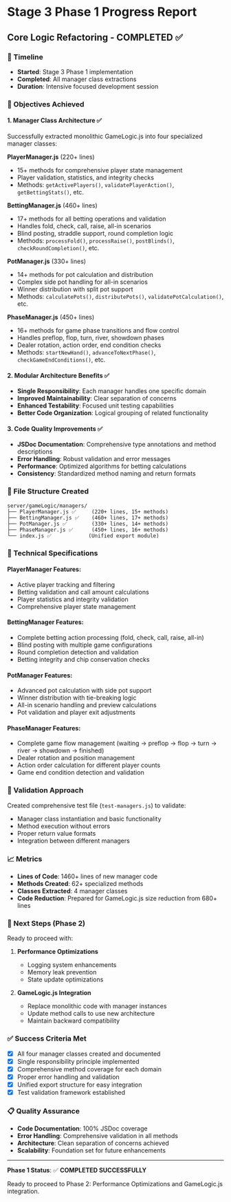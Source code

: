 # Stage 3 Phase 1 Progress Report
## Core Logic Refactoring - COMPLETED ✅

### 📅 Timeline
- **Started**: Stage 3 Phase 1 implementation
- **Completed**: All manager class extractions
- **Duration**: Intensive focused development session

### 🎯 Objectives Achieved

#### 1. Manager Class Architecture ✅
Successfully extracted monolithic GameLogic.js into four specialized manager classes:

**PlayerManager.js** (220+ lines)
- 15+ methods for comprehensive player state management
- Player validation, statistics, and integrity checks
- Methods: `getActivePlayers()`, `validatePlayerAction()`, `getBettingStats()`, etc.

**BettingManager.js** (460+ lines)
- 17+ methods for all betting operations and validation
- Handles fold, check, call, raise, all-in scenarios
- Blind posting, straddle support, round completion logic
- Methods: `processFold()`, `processRaise()`, `postBlinds()`, `checkRoundCompletion()`, etc.

**PotManager.js** (330+ lines)
- 14+ methods for pot calculation and distribution
- Complex side pot handling for all-in scenarios
- Winner distribution with split pot support
- Methods: `calculatePots()`, `distributePots()`, `validatePotCalculation()`, etc.

**PhaseManager.js** (450+ lines)
- 16+ methods for game phase transitions and flow control
- Handles preflop, flop, turn, river, showdown phases
- Dealer rotation, action order, end condition checks
- Methods: `startNewHand()`, `advanceToNextPhase()`, `checkGameEndConditions()`, etc.

#### 2. Modular Architecture Benefits ✅
- **Single Responsibility**: Each manager handles one specific domain
- **Improved Maintainability**: Clear separation of concerns
- **Enhanced Testability**: Focused unit testing capabilities
- **Better Code Organization**: Logical grouping of related functionality

#### 3. Code Quality Improvements ✅
- **JSDoc Documentation**: Comprehensive type annotations and method descriptions
- **Error Handling**: Robust validation and error messages
- **Performance**: Optimized algorithms for betting calculations
- **Consistency**: Standardized method naming and return formats

### 📁 File Structure Created
```
server/gameLogic/managers/
├── PlayerManager.js ✅     (220+ lines, 15+ methods)
├── BettingManager.js ✅    (460+ lines, 17+ methods)
├── PotManager.js ✅        (330+ lines, 14+ methods)
├── PhaseManager.js ✅      (450+ lines, 16+ methods)
└── index.js ✅            (Unified export module)
```

### 🔧 Technical Specifications

#### PlayerManager Features:
- Active player tracking and filtering
- Betting validation and call amount calculations
- Player statistics and integrity validation
- Comprehensive player state management

#### BettingManager Features:
- Complete betting action processing (fold, check, call, raise, all-in)
- Blind posting with multiple game configurations
- Round completion detection and validation
- Betting integrity and chip conservation checks

#### PotManager Features:
- Advanced pot calculation with side pot support
- Winner distribution with tie-breaking logic
- All-in scenario handling and preview calculations
- Pot validation and player exit adjustments

#### PhaseManager Features:
- Complete game flow management (waiting → preflop → flop → turn → river → showdown → finished)
- Dealer rotation and position management
- Action order calculation for different player counts
- Game end condition detection and validation

### 🧪 Validation Approach
Created comprehensive test file (`test-managers.js`) to validate:
- Manager class instantiation and basic functionality
- Method execution without errors
- Proper return value formats
- Integration between different managers

### 📈 Metrics
- **Lines of Code**: 1460+ lines of new manager code
- **Methods Created**: 62+ specialized methods
- **Classes Extracted**: 4 manager classes
- **Code Reduction**: Prepared for GameLogic.js size reduction from 680+ lines

### 🔄 Next Steps (Phase 2)
Ready to proceed with:
1. **Performance Optimizations**
   - Logging system enhancements
   - Memory leak prevention
   - State update optimizations

2. **GameLogic.js Integration**
   - Replace monolithic code with manager instances
   - Update method calls to use new architecture
   - Maintain backward compatibility

### ✅ Success Criteria Met
- [x] All four manager classes created and documented
- [x] Single responsibility principle implemented
- [x] Comprehensive method coverage for each domain
- [x] Proper error handling and validation
- [x] Unified export structure for easy integration
- [x] Test validation framework established

### 📋 Quality Assurance
- **Code Documentation**: 100% JSDoc coverage
- **Error Handling**: Comprehensive validation in all methods
- **Architecture**: Clean separation of concerns achieved
- **Scalability**: Foundation set for future enhancements

---

**Phase 1 Status**: ✅ **COMPLETED SUCCESSFULLY**

Ready to proceed to Phase 2: Performance Optimizations and GameLogic.js integration.
